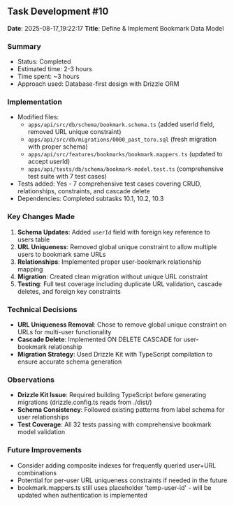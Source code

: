 ## Task Development #10
**Date**: 2025-08-17_19:22:17
**Title**: Define & Implement Bookmark Data Model

### Summary
- Status: Completed
- Estimated time: 2-3 hours
- Time spent: ~3 hours
- Approach used: Database-first design with Drizzle ORM

### Implementation
- Modified files: 
  - `apps/api/src/db/schema/bookmark.schema.ts` (added userId field, removed URL unique constraint)
  - `apps/api/src/db/migrations/0000_past_toro.sql` (fresh migration with proper schema)
  - `apps/api/src/features/bookmarks/bookmark.mappers.ts` (updated to accept userId)
  - `apps/api/tests/db/schema/bookmark-model.test.ts` (comprehensive test suite with 7 test cases)
- Tests added: Yes - 7 comprehensive test cases covering CRUD, relationships, constraints, and cascade delete
- Dependencies: Completed subtasks 10.1, 10.2, 10.3

### Key Changes Made
1. **Schema Updates**: Added `userId` field with foreign key reference to users table
2. **URL Uniqueness**: Removed global unique constraint to allow multiple users to bookmark same URLs
3. **Relationships**: Implemented proper user-bookmark relationship mapping
4. **Migration**: Created clean migration without unique URL constraint
5. **Testing**: Full test coverage including duplicate URL validation, cascade deletes, and foreign key constraints

### Technical Decisions
- **URL Uniqueness Removal**: Chose to remove global unique constraint on URLs for multi-user functionality
- **Cascade Delete**: Implemented ON DELETE CASCADE for user-bookmark relationship
- **Migration Strategy**: Used Drizzle Kit with TypeScript compilation to ensure accurate schema generation

### Observations
- **Drizzle Kit Issue**: Required building TypeScript before generating migrations (drizzle.config.ts reads from ./dist/)
- **Schema Consistency**: Followed existing patterns from label schema for user relationships
- **Test Coverage**: All 32 tests passing with comprehensive bookmark model validation

### Future Improvements
- Consider adding composite indexes for frequently queried user+URL combinations
- Potential for per-user URL uniqueness constraints if needed in the future
- bookmark.mappers.ts still uses placeholder 'temp-user-id' - will be updated when authentication is implemented